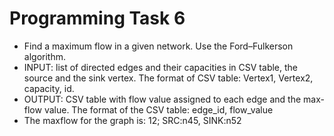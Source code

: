 # Programming Task 6

- Find a maximum flow in a given network. Use the Ford–Fulkerson algorithm.
- INPUT: list of directed edges and their capacities in CSV table, the source and the sink vertex. The format of CSV table: Vertex1, Vertex2, capacity, id.
- OUTPUT: CSV table with flow value assigned to each edge and the max-flow value. The format of the CSV table: edge_id, flow_value
- The maxflow for the graph is: 12; SRC:n45, SINK:n52
